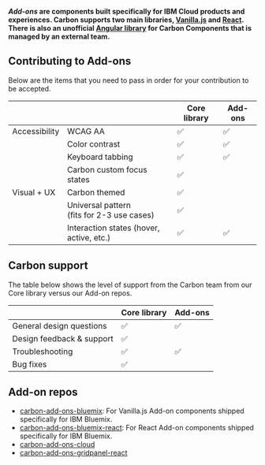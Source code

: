 **_Add-ons_ are components built specifically for IBM Cloud products and experiences. Carbon supports two main libraries, [Vanilla.js](https://github.com/carbon-design-system/carbon-components) and [React](https://github.com/carbon-design-system/carbon-components-react). There is also an unofficial [Angular library](https://pages.github.ibm.com/adaniel/angular-carbon-components/) for Carbon Components that is managed by an external team.**

## Contributing to Add-ons
Below are the items that you need to pass in order for your contribution to be accepted.


|                  |                        | Core library   | Add-ons |
|------------------|------------------------|----------------|---------|
| Accessibility    | WCAG AA                |  ✅            | ✅       |
|                  | Color contrast         |  ✅            | ✅       |
|                  | Keyboard tabbing       |  ✅            | ✅       |
|                  | Carbon custom focus states           |  ✅            |        |
| Visual + UX      | Carbon themed          |  ✅            |          |
|                  | Universal pattern <br>(fits for 2-3 use cases) | ✅          |     |
|                  | Interaction states (hover, active, etc.)     | ✅             | ✅           |


## Carbon support

The table below shows the level of support from the Carbon team from our Core library versus our Add-on repos.

|                  | Core library      | Add-ons   |
|------------------|-------------------|-----------|
| General design questions  |  ✅      | ✅         |
| Design feedback & support |  ✅      |            |
| Troubleshooting           |  ✅      | ✅         |
| Bug fixes                 |  ✅      |            |



## Add-on repos
* [carbon-add-ons-bluemix](https://github.com/carbon-design-system/carbon-addons-bluemix): For Vanilla.js Add-on components shipped specifically for IBM Bluemix.
* [carbon-add-ons-bluemix-react](https://github.com/carbon-design-system/carbon-addons-bluemix-react): For React Add-on components shipped specifically for IBM Bluemix.
* [carbon-add-ons-cloud](https://github.com/carbon-design-system/carbon-addons-cloud)
* [carbon-add-ons-gridpanel-react](https://github.com/carbon-design-system/carbon-addons-gridpanel-react)
